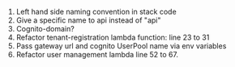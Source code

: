 1. Left hand side naming convention in stack code
2. Give a specific name to api instead of "api"
3. Cognito-domain?
4. Refactor tenant-registration lambda function: line 23 to 31
5. Pass gateway url and cognito UserPool name via env variables
6. Refactor user management lambda line 52 to 67.
